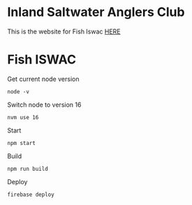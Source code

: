 # Inland Saltwater Anglers Club

This is the website for Fish Iswac [HERE](https://fishiswac.com/#home)


# Fish ISWAC

Get current node version

`node -v`

Switch node to version 16

`nvm use 16`

Start

`npm start`

Build

`npm run build`

Deploy

`firebase deploy`